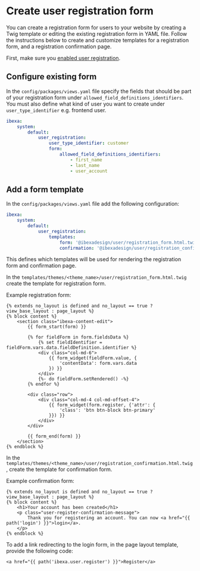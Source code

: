 # Create user registration form

You can create a registration form for users to your website by creating a Twig template or editing the existing registration form in YAML file.
Follow the instructions below to create and customize templates for a registration form, and a registration confirmation page.

First, make sure you [enabled user registration](../../permission_use_cases.md#register-users).

## Configure existing form

In the `config/packages/views.yaml` file specify the fields that should be part of your registration form under `allowed_field_definitions_identifiers`.
You must also define what kind of user you want to create under `user_type_identifier` e.g. frontend user.

``` yaml
ibexa:
    system:
        default:
            user_registration:
                user_type_identifier: customer
                form:
                    allowed_field_definitions_identifiers:
                        - first_name
                        - last_name
                        - user_account
```

## Add a form template

In the `config/packages/views.yaml` file add the following configuration:

``` yaml
ibexa:
    system:
        default:
            user_registration:
                templates:
                    form: '@ibexadesign/user/registration_form.html.twig'
                    confirmation: '@ibexadesign/user/registration_confirmation.html.twig'
```
This defines which templates will be used for rendering the registration form and confirmation page.

In the `templates/themes/<theme_name>/user/registration_form.html.twig` create the template for registration form.

Example registration form:

``` html+twig
{% extends no_layout is defined and no_layout == true ? view_base_layout : page_layout %}
{% block content %}
    <section class="ibexa-content-edit">
        {{ form_start(form) }}

        {% for fieldForm in form.fieldsData %}
            {% set fieldIdentifier = fieldForm.vars.data.fieldDefinition.identifier %}
            <div class="col-md-6">
                {{ form_widget(fieldForm.value, {
                    'contentData': form.vars.data
                }) }}
            </div>
            {%- do fieldForm.setRendered() -%}
        {% endfor %}

        <div class="row">
            <div class="col-md-4 col-md-offset-4">
                {{ form_widget(form.register, {'attr': {
                    'class': 'btn btn-block btn-primary'
                }}) }}
            </div>
        </div>

        {{ form_end(form) }}
    </section>
{% endblock %}
```

In the `templates/themes/<theme_name>/user/registration_confirmation.html.twig`, create the template for confirmation form.

Example confirmation form:

``` html+twig
{% extends no_layout is defined and no_layout == true ? view_base_layout : page_layout %}
{% block content %}
    <h1>Your account has been created</h1>
    <p class="user-register-confirmation-message">
        Thank you for registering an account. You can now <a href="{{ path('login') }}">login</a>.
    </p>
{% endblock %}
```
To add a link redirecting to the login form, in the page layout template, provide the following code:

```html+twig
<a href="{{ path('ibexa.user.register') }}">Register</a>
```
